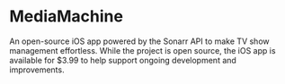 # MediaMachine
An open-source iOS app powered by the Sonarr API to make TV show management effortless. While the project is open source, the iOS app is available for $3.99 to help support ongoing development and improvements.
